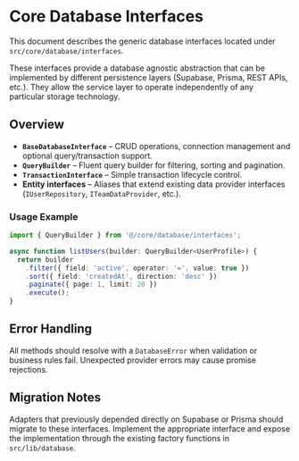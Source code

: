 # Core Database Interfaces

This document describes the generic database interfaces located under
`src/core/database/interfaces`.

These interfaces provide a database agnostic abstraction that can be
implemented by different persistence layers (Supabase, Prisma, REST APIs, etc.).
They allow the service layer to operate independently of any particular
storage technology.

## Overview

- **`BaseDatabaseInterface`** – CRUD operations, connection management and
  optional query/transaction support.
- **`QueryBuilder`** – Fluent query builder for filtering, sorting and
  pagination.
- **`TransactionInterface`** – Simple transaction lifecycle control.
- **Entity interfaces** – Aliases that extend existing data provider
  interfaces (`IUserRepository`, `ITeamDataProvider`, etc.).

### Usage Example

```ts
import { QueryBuilder } from '@/core/database/interfaces';

async function listUsers(builder: QueryBuilder<UserProfile>) {
  return builder
    .filter({ field: 'active', operator: '=', value: true })
    .sort({ field: 'createdAt', direction: 'desc' })
    .paginate({ page: 1, limit: 20 })
    .execute();
}
```

## Error Handling

All methods should resolve with a `DatabaseError` when validation or business
rules fail. Unexpected provider errors may cause promise rejections.

## Migration Notes

Adapters that previously depended directly on Supabase or Prisma should migrate
to these interfaces. Implement the appropriate interface and expose the
implementation through the existing factory functions in `src/lib/database`.
